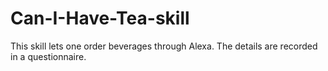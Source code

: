 # Can-I-Have-Tea-skill
This skill lets one order beverages through Alexa. The details are recorded in a questionnaire. 
